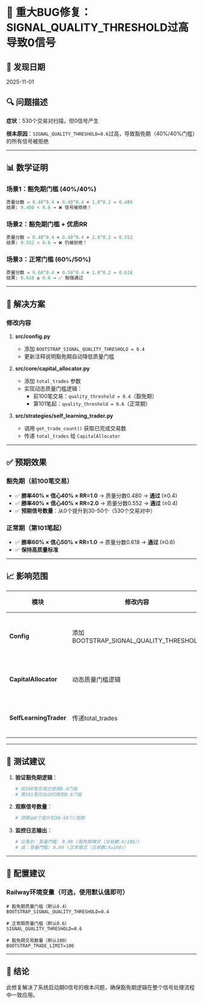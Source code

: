 # 🐛 重大BUG修复：SIGNAL_QUALITY_THRESHOLD过高导致0信号

## 📅 发现日期
2025-11-01

## 🔍 问题描述

**症状**：530个交易对扫描，但0信号产生

**根本原因**：`SIGNAL_QUALITY_THRESHOLD=0.6`过高，导致豁免期（40%/40%门槛）的所有信号被拒绝

---

## 📊 数学证明

### 场景1：豁免期门槛 (40%/40%)
```python
质量分数 = 0.40^0.4 × 0.40^0.4 × 1.0^0.2 = 0.480
结果: 0.480 < 0.6 → ❌ 信号被拒绝！
```

### 场景2：豁免期门槛 + 优质RR
```python
质量分数 = 0.40^0.4 × 0.40^0.4 × 2.0^0.2 = 0.552
结果: 0.552 < 0.6 → ❌ 仍被拒绝！
```

### 场景3：正常门槛 (60%/50%)
```python
质量分数 = 0.60^0.4 × 0.50^0.4 × 1.0^0.2 = 0.618
结果: 0.618 ≥ 0.6 → ✅ 勉强通过
```

---

## 🔧 解决方案

### 修改内容

1. **src/config.py**
   - 添加 `BOOTSTRAP_SIGNAL_QUALITY_THRESHOLD = 0.4`
   - 更新注释说明豁免期自动降低质量门槛

2. **src/core/capital_allocator.py**
   - 添加 `total_trades` 参数
   - 实现动态质量门槛逻辑：
     * 前100笔交易：`quality_threshold = 0.4`（豁免期）
     * 第101笔起：`quality_threshold = 0.6`（正常期）

3. **src/strategies/self_learning_trader.py**
   - 调用 `get_trade_count()` 获取已完成交易数
   - 传递 `total_trades` 给 `CapitalAllocator`

---

## ✅ 预期效果

### 豁免期（前100笔交易）
- ✅ **勝率40% × 信心40% × RR=1.0** → 质量分数0.480 → **通过** (≥0.4)
- ✅ **勝率40% × 信心40% × RR=2.0** → 质量分数0.552 → **通过** (≥0.4)
- ✅ **预期信号数量**：从0个提升到30-50个（530个交易对中）

### 正常期（第101笔起）
- ✅ **勝率60% × 信心50% × RR=1.0** → 质量分数0.618 → **通过** (≥0.6)
- ✅ **保持高质量标准**

---

## 📈 影响范围

| 模块 | 修改内容 | 影响 |
|------|----------|------|
| **Config** | 添加BOOTSTRAP_SIGNAL_QUALITY_THRESHOLD | 新增配置项 |
| **CapitalAllocator** | 动态质量门槛逻辑 | 核心修改 |
| **SelfLearningTrader** | 传递total_trades | 小幅修改 |

---

## 🧪 测试建议

1. **验证豁免期逻辑**：
   ```bash
   # 前100笔交易应使用0.4门槛
   # 第101笔应自动切换到0.6门槛
   ```

2. **观察信号数量**：
   ```bash
   # 预期从0个提升到30-50个/周期
   ```

3. **监控日志输出**：
   ```bash
   # 应看到：質量門檻: 0.40 (豁免期模式（交易數:X/100）)
   # 或：質量門檻: 0.60 (正常模式（交易數:X≥100）)
   ```

---

## 📝 配置建议

### Railway环境变量（可选，使用默认值即可）
```env
# 豁免期质量门槛（默认0.4）
BOOTSTRAP_SIGNAL_QUALITY_THRESHOLD=0.4

# 正常期质量门槛（默认0.6）
SIGNAL_QUALITY_THRESHOLD=0.6

# 豁免期交易数量（默认100）
BOOTSTRAP_TRADE_LIMIT=100
```

---

## 🎯 结论

此修复解决了系统启动期0信号的根本问题，确保豁免期逻辑在整个信号处理流程中一致应用。
